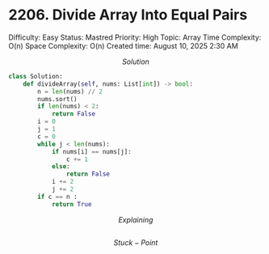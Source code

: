 # 2206. Divide Array Into Equal Pairs

Difficulty: Easy
Status: Mastred
Priority: High
Topic: Array
Time Complexity: O(n)
Space Complexity: O(n)
Created time: August 10, 2025 2:30 AM

$$
Solution
$$

```python
class Solution:
    def divideArray(self, nums: List[int]) -> bool:
        n = len(nums) // 2
        nums.sort()
        if len(nums) < 2:
            return False
        i = 0
        j = 1
        c = 0
        while j < len(nums):
            if nums[i] == nums[j]:
                c += 1
            else:
                return False
            i += 2
            j += 2
        if c == n :
            return True
```

$$
Explaining
$$

```

```

$$
Stuck-Point
$$

```

```
